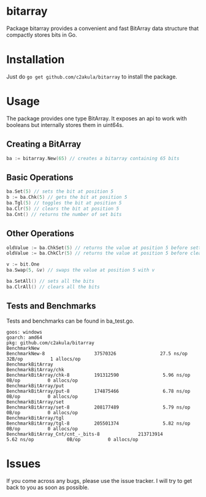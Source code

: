 # bitarray
Package bitarray provides a convenient and fast BitArray data structure that compactly stores bits in Go.

# Installation
Just do `go get github.com/c2akula/bitarray` to install the package.

# Usage
The package provides one type BitArray. It exposes an api to work with booleans but internally stores them in uint64s.
## Creating a BitArray
```go
ba := bitarray.New(65) // creates a bitarray containing 65 bits
```
## Basic Operations
```go
ba.Set(5) // sets the bit at position 5
b := ba.Chk(5) // gets the bit at position 5
ba.Tgl(5) // toggles the bit at position 5
ba.Clr(5) // clears the bit at position 5
ba.Cnt() // returns the number of set bits
```
## Other Operations
```go
oldValue := ba.ChkSet(5) // returns the value at position 5 before setting it
oldValue := ba.ChkClr(5) // returns the value at position 5 before clearing it

v := bit.One
ba.Swap(5, &v) // swaps the value at position 5 with v

ba.SetAll() // sets all the bits
ba.ClrAll() // clears all the bits
```

## Tests and Benchmarks
Tests and benchmarks can be found in ba_test.go.
```
goos: windows
goarch: amd64
pkg: github.com/c2akula/bitarray
BenchmarkNew
BenchmarkNew-8                  37570326                27.5 ns/op            32B/op          1 allocs/op
BenchmarkBitArray
BenchmarkBitArray/chk
BenchmarkBitArray/chk-8         191312590                5.96 ns/op            0B/op          0 allocs/op
BenchmarkBitArray/put
BenchmarkBitArray/put-8         174875466                6.78 ns/op            0B/op          0 allocs/op
BenchmarkBitArray/set
BenchmarkBitArray/set-8         208177489                5.79 ns/op            0B/op          0 allocs/op
BenchmarkBitArray/tgl
BenchmarkBitArray/tgl-8         205501374                5.82 ns/op            0B/op          0 allocs/op
BenchmarkBitArray_Cnt/cnt_-_bits-8              213713914                5.62 ns/op            0B/op          0 allocs/op
```

# Issues
If you come across any bugs, please use the issue tracker. I will try to get back to you as soon as possible.
